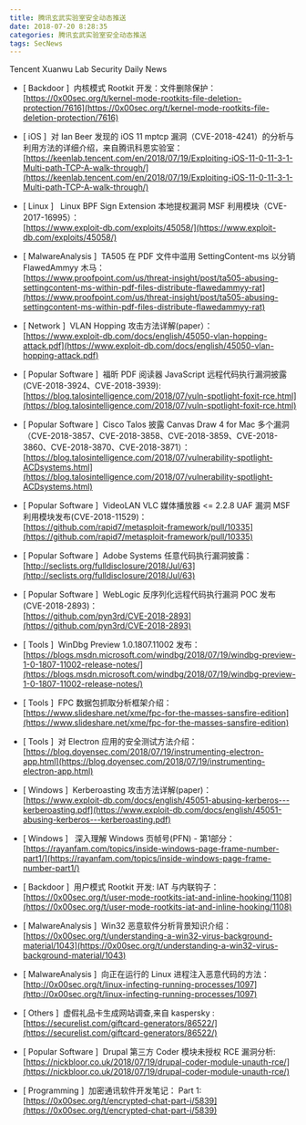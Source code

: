```yaml
---
title: 腾讯玄武实验室安全动态推送
date: 2018-07-20 8:28:35
categories: 腾讯玄武实验室安全动态推送
tags: SecNews
---
```


Tencent Xuanwu Lab Security Daily News  
* [ Backdoor ]  内核模式 Rootkit 开发：文件删除保护：   
[https://0x00sec.org/t/kernel-mode-rootkits-file-deletion-protection/7616](https://0x00sec.org/t/kernel-mode-rootkits-file-deletion-protection/7616)  

* [ iOS ]  对 Ian Beer 发现的 iOS 11 mptcp 漏洞（CVE-2018-4241）的分析与利用方法的详细介绍，来自腾讯科恩实验室：   
[https://keenlab.tencent.com/en/2018/07/19/Exploiting-iOS-11-0-11-3-1-Multi-path-TCP-A-walk-through/](https://keenlab.tencent.com/en/2018/07/19/Exploiting-iOS-11-0-11-3-1-Multi-path-TCP-A-walk-through/)  

* [ Linux ]   Linux BPF Sign Extension 本地提权漏洞 MSF 利用模块（CVE-2017-16995）：   
[https://www.exploit-db.com/exploits/45058/](https://www.exploit-db.com/exploits/45058/)  

* [ MalwareAnalysis ]  TA505 在 PDF 文件中滥用 SettingContent-ms 以分销 FlawedAmmyy 木马：  
[https://www.proofpoint.com/us/threat-insight/post/ta505-abusing-settingcontent-ms-within-pdf-files-distribute-flawedammyy-rat](https://www.proofpoint.com/us/threat-insight/post/ta505-abusing-settingcontent-ms-within-pdf-files-distribute-flawedammyy-rat)  

* [ Network ]  VLAN Hopping 攻击方法详解(paper）：   
[https://www.exploit-db.com/docs/english/45050-vlan-hopping-attack.pdf](https://www.exploit-db.com/docs/english/45050-vlan-hopping-attack.pdf)  

* [ Popular Software ]  福昕 PDF 阅读器 JavaScript 远程代码执行漏洞披露(CVE-2018-3924、CVE-2018-3939):   
[https://blog.talosintelligence.com/2018/07/vuln-spotlight-foxit-rce.html](https://blog.talosintelligence.com/2018/07/vuln-spotlight-foxit-rce.html)  

* [ Popular Software ]  Cisco Talos 披露 Canvas Draw 4 for Mac 多个漏洞（CVE-2018-3857、CVE-2018-3858、CVE-2018-3859、CVE-2018-3860、CVE-2018-3870、CVE-2018-3871）：   
[https://blog.talosintelligence.com/2018/07/vulnerability-spotlight-ACDsystems.html](https://blog.talosintelligence.com/2018/07/vulnerability-spotlight-ACDsystems.html)  

* [ Popular Software ]  VideoLAN VLC 媒体播放器 &lt;= 2.2.8 UAF 漏洞 MSF 利用模块发布(CVE-2018-11529)：   
[https://github.com/rapid7/metasploit-framework/pull/10335](https://github.com/rapid7/metasploit-framework/pull/10335)  

* [ Popular Software ]  Adobe Systems 任意代码执行漏洞披露：   
[http://seclists.org/fulldisclosure/2018/Jul/63](http://seclists.org/fulldisclosure/2018/Jul/63)  

* [ Popular Software ]  WebLogic 反序列化远程代码执行漏洞 POC 发布(CVE-2018-2893)：   
[https://github.com/pyn3rd/CVE-2018-2893](https://github.com/pyn3rd/CVE-2018-2893)  

* [ Tools ]  WinDbg Preview 1.0.1807.11002 发布：   
[https://blogs.msdn.microsoft.com/windbg/2018/07/19/windbg-preview-1-0-1807-11002-release-notes/](https://blogs.msdn.microsoft.com/windbg/2018/07/19/windbg-preview-1-0-1807-11002-release-notes/)  

* [ Tools ]  FPC 数据包抓取分析框架介绍：   
[https://www.slideshare.net/xme/fpc-for-the-masses-sansfire-edition](https://www.slideshare.net/xme/fpc-for-the-masses-sansfire-edition)  

* [ Tools ]  对 Electron 应用的安全测试方法介绍：   
[https://blog.doyensec.com/2018/07/19/instrumenting-electron-app.html](https://blog.doyensec.com/2018/07/19/instrumenting-electron-app.html)  

* [ Windows ]  Kerberoasting 攻击方法详解(paper)：   
[https://www.exploit-db.com/docs/english/45051-abusing-kerberos---kerberoasting.pdf](https://www.exploit-db.com/docs/english/45051-abusing-kerberos---kerberoasting.pdf)  

* [ Windows ]   深入理解 Windows 页帧号(PFN) - 第1部分：   
[https://rayanfam.com/topics/inside-windows-page-frame-number-part1/](https://rayanfam.com/topics/inside-windows-page-frame-number-part1/)  

* [ Backdoor ]  用户模式 Rootkit 开发: IAT 与内联钩子： 
[https://0x00sec.org/t/user-mode-rootkits-iat-and-inline-hooking/1108](https://0x00sec.org/t/user-mode-rootkits-iat-and-inline-hooking/1108)  

* [ MalwareAnalysis ]  Win32 恶意软件分析背景知识介绍： 
[https://0x00sec.org/t/understanding-a-win32-virus-background-material/1043](https://0x00sec.org/t/understanding-a-win32-virus-background-material/1043)  

* [ MalwareAnalysis ]  向正在运行的 Linux 进程注入恶意代码的方法： 
[http://0x00sec.org/t/linux-infecting-running-processes/1097](http://0x00sec.org/t/linux-infecting-running-processes/1097)  

* [ Others ]  虚假礼品卡生成网站调查,来自 kaspersky : 
[https://securelist.com/giftcard-generators/86522/](https://securelist.com/giftcard-generators/86522/)  

* [ Popular Software ]  Drupal 第三方 Coder 模块未授权 RCE 漏洞分析: 
[https://nickbloor.co.uk/2018/07/19/drupal-coder-module-unauth-rce/](https://nickbloor.co.uk/2018/07/19/drupal-coder-module-unauth-rce/)  

* [ Programming ]  加密通讯软件开发笔记： Part 1: 
[https://0x00sec.org/t/encrypted-chat-part-i/5839](https://0x00sec.org/t/encrypted-chat-part-i/5839)  

